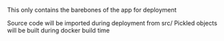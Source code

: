 This only contains the barebones of the app for deployment

Source code will be imported during deployment from src/
Pickled objects will be built during docker build time
